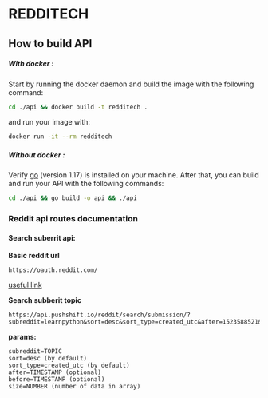 # REDDITECH

## How to build API

##### With docker :

Start by running the docker daemon and build the image with the following command:

```bash
cd ./api && docker build -t redditech .
```

and run your image with: 

```bash
docker run -it --rm redditech
```

##### Without docker :

Verify [go](https://golang.org/dl/) (version 1.17) is installed on your machine.
After that, you can build and run your API with the following commands:

```bash
cd ./api && go build -o api && ./api
```

### Reddit api routes documentation

#### Search suberrit api:
**Basic reddit url**
```
https://oauth.reddit.com/
```

[useful link](https://pipedream.com/new?h=eyJ2IjoxLCJjIjpbInNfcjZuQ0JyIixbImFfNjdpbWIwIl1dfQ)

**Search subberit topic**
```
https://api.pushshift.io/reddit/search/submission/?subreddit=learnpython&sort=desc&sort_type=created_utc&after=1523588521&before=1523934121&size=1000
```
**params:**
```
subreddit=TOPIC
sort=desc (by default)
sort_type=created_utc (by default)
after=TIMESTAMP (optional)
before=TIMESTAMP (optional)
size=NUMBER (number of data in array)
```